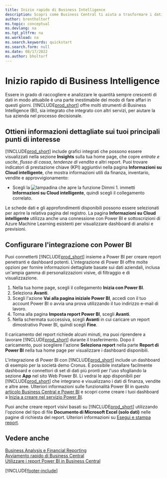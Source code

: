 ```yaml
---
title: Inizio rapido di Business Intelligence
description: Scopri come Business Central ti aiuta a trasformare i dati aziendali in informazioni fruibili utilizzando report e dashboard di Business Intelligence.
author: brentholtorf
ms.topic: conceptual
ms.devlang: na
ms.tgt_pltfrm: na
ms.workload: na
ms.search.keywords: quickstart
ms.search.form: null
ms.date: 08/17/2022
ms.author: bholtorf
---
```


# <a name="business-intelligence-quick-start"></a>Inizio rapido di Business Intelligence

Essere in grado di raccogliere e analizzare le quantità sempre crescenti di dati in modo attuabile è una parte inestimabile del modo di fare affari in questi giorni. [!INCLUDE[prod_short](includes/prod_short.md)] offre molti strumenti di Business Intelligence (BI), sia integrato che integrato con altri servizi, per aiutare la tua azienda nel processo decisionale.

## <a name="get-insights-on-your-key-points-of-interest"></a>Ottieni informazioni dettagliate sui tuoi principali punti di interesse

[!INCLUDE[prod_short](includes/prod_short.md)] include grafici integrati che possono essere visualizzati nella sezione **Insights** sulla tua home page, che copre *entrate e uscite*, *flusso di cassa*, *tendenze di vendita* e altri report. Puoi trovare indicatori di prestazione chiave (KPI) aggiuntivi nella pagina **Informazioni su Cloud intelligente**, che mostra informazioni utili da finanza, inventario, vendite e approvvigionamento:

* Scegli la ![lampadina che apre la funzione Dimmi 1](media/ui-search/search_small.png "Dimmi cosa vuoi fare"). immetti **Informazioni su Cloud intelligente**, quindi scegli il collegamento correlato.

Le schede dati e gli approfondimenti disponibili possono essere selezionati per aprire la relativa pagina del registro. La pagina **Informazioni su Cloud intelligente** utilizza anche una connessione con Power BI e sottoscrizioni di Azure Machine Learning esistenti per visualizzare dashboard di analisi e previsioni.

## <a name="set-up-power-bi-integration"></a>Configurare l'integrazione con Power BI

Puoi connetterti [!INCLUDE[prod_short](includes/prod_short.md)] insieme a Power BI per creare report penetranti e dashboard potenti. L'integrazione di Power BI offre molte opzioni per fornire informazioni dettagliate basate sui dati aziendali, inclusa un'ampia gamma di personalizzazioni visive, di filtraggio e di visualizzazione.

1. Nella tua home page, scegli il collegamento **Inizia con Power BI**.
2. Seleziona **Avanti**.
3. Scegli l'azione **Vai alla pagina iniziale Power BI**, accedi con il tuo account Power BI o avvia una prova utilizzando il tuo indirizzo e-mail di lavoro.
4. Torna alla pagina **Imposta report Power BI**, scegli **Avanti**.
5. Nella schermata successiva, scegli **Avanti** in cui caricare un report dimostrativo Power BI, quindi scegli **Fine**.

Il caricamento del report richiede alcuni minuti, ma puoi riprendere a lavorare [!INCLUDE[prod_short](includes/prod_short.md)] durante il trasferimento. Dopo il caricamento, puoi scegliere l'azione **Seleziona report** nella parte **Report di Power BI** nella tua home page per visualizzare i dashboard disponibili.

L'integrazione di Power BI con [!INCLUDE[prod_short](includes/prod_short.md)] include un dashboard di esempio per la società demo Cronus. È possibile installare facilmente dashboard e connettori di set di dati più pronti per l'uso sfogliando la sezione **App** nel sito Web Power BI. Lì vedrai le app disponibili per [!INCLUDE[prod_short](includes/prod_short.md)] che integrano e visualizzano i dati di finanza, vendite e altre aree. Ulteriori informazioni sulle funzionalità Power BI in questo [articolo Business Central e Power BI](admin-powerbi.md) e scopri come creare i tuoi dashboard a [Inizia a creare nel servizio Power BI](/power-bi/fundamentals/service-get-started).

Puoi anche creare report visivi basati su [!INCLUDE[prod_short](includes/prod_short.md)] utilizzando l'opzione del tipo di file **Documento di Microsoft Excel (solo dati)** nelle pagine di richiesta del report. Ulteriori informazioni su [Esegui e stampa report](ui-work-report.md).

## <a name="see-also"></a>Vedere anche

[Business Analysis e Financial Reporting](bi.md)  
[Avviamento rapido di Business Central](quick-start-business-central.md)  
[Utilizzare i report Power BI in Business Central](across-working-with-powerbi.md)  

[!INCLUDE[footer-include](includes/footer-banner.md)]
